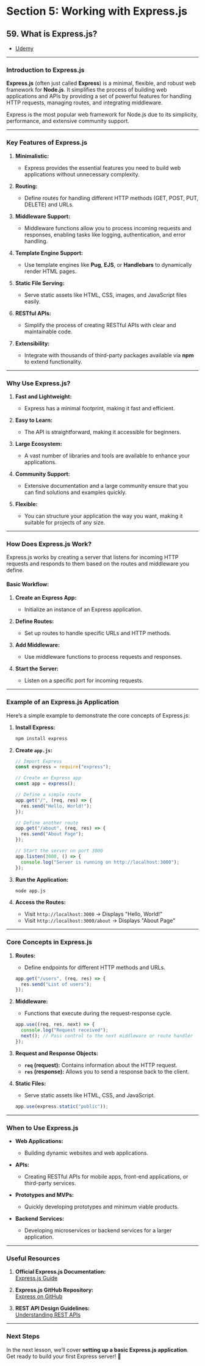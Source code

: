 # Section 5: Working with Express.js

## **59. What is Express.js?**

- [Udemy](https://www.udemy.com/course/nodejs-the-complete-guide/learn/lecture/11566248#overview)

---

### **Introduction to Express.js**

**Express.js** (often just called **Express**) is a minimal, flexible, and robust web framework for **Node.js**. It simplifies the process of building web applications and APIs by providing a set of powerful features for handling HTTP requests, managing routes, and integrating middleware.

Express is the most popular web framework for Node.js due to its simplicity, performance, and extensive community support.

---

### **Key Features of Express.js**

1. **Minimalistic:**

   - Express provides the essential features you need to build web applications without unnecessary complexity.

2. **Routing:**

   - Define routes for handling different HTTP methods (GET, POST, PUT, DELETE) and URLs.

3. **Middleware Support:**

   - Middleware functions allow you to process incoming requests and responses, enabling tasks like logging, authentication, and error handling.

4. **Template Engine Support:**

   - Use template engines like **Pug**, **EJS**, or **Handlebars** to dynamically render HTML pages.

5. **Static File Serving:**

   - Serve static assets like HTML, CSS, images, and JavaScript files easily.

6. **RESTful APIs:**

   - Simplify the process of creating RESTful APIs with clear and maintainable code.

7. **Extensibility:**
   - Integrate with thousands of third-party packages available via **npm** to extend functionality.

---

### **Why Use Express.js?**

1. **Fast and Lightweight:**

   - Express has a minimal footprint, making it fast and efficient.

2. **Easy to Learn:**

   - The API is straightforward, making it accessible for beginners.

3. **Large Ecosystem:**

   - A vast number of libraries and tools are available to enhance your applications.

4. **Community Support:**

   - Extensive documentation and a large community ensure that you can find solutions and examples quickly.

5. **Flexible:**
   - You can structure your application the way you want, making it suitable for projects of any size.

---

### **How Does Express.js Work?**

Express.js works by creating a server that listens for incoming HTTP requests and responds to them based on the routes and middleware you define.

#### **Basic Workflow:**

1. **Create an Express App:**

   - Initialize an instance of an Express application.

2. **Define Routes:**

   - Set up routes to handle specific URLs and HTTP methods.

3. **Add Middleware:**

   - Use middleware functions to process requests and responses.

4. **Start the Server:**
   - Listen on a specific port for incoming requests.

---

### **Example of an Express.js Application**

Here’s a simple example to demonstrate the core concepts of Express.js:

1. **Install Express:**

   ```bash
   npm install express
   ```

2. **Create `app.js`:**

   ```javascript
   // Import Express
   const express = require("express");

   // Create an Express app
   const app = express();

   // Define a simple route
   app.get("/", (req, res) => {
     res.send("Hello, World!");
   });

   // Define another route
   app.get("/about", (req, res) => {
     res.send("About Page");
   });

   // Start the server on port 3000
   app.listen(3000, () => {
     console.log("Server is running on http://localhost:3000");
   });
   ```

3. **Run the Application:**

   ```bash
   node app.js
   ```

4. **Access the Routes:**

   - Visit `http://localhost:3000` → Displays "Hello, World!"
   - Visit `http://localhost:3000/about` → Displays "About Page"

---

### **Core Concepts in Express.js**

1. **Routes:**

   - Define endpoints for different HTTP methods and URLs.

   ```javascript
   app.get("/users", (req, res) => {
     res.send("List of users");
   });
   ```

2. **Middleware:**

   - Functions that execute during the request-response cycle.

   ```javascript
   app.use((req, res, next) => {
     console.log("Request received");
     next(); // Pass control to the next middleware or route handler
   });
   ```

3. **Request and Response Objects:**

   - **`req` (request):** Contains information about the HTTP request.
   - **`res` (response):** Allows you to send a response back to the client.

4. **Static Files:**

   - Serve static assets like HTML, CSS, and JavaScript.

   ```javascript
   app.use(express.static("public"));
   ```

---

### **When to Use Express.js**

- **Web Applications:**

  - Building dynamic websites and web applications.

- **APIs:**

  - Creating RESTful APIs for mobile apps, front-end applications, or third-party services.

- **Prototypes and MVPs:**

  - Quickly developing prototypes and minimum viable products.

- **Backend Services:**
  - Developing microservices or backend services for a larger application.

---

### **Useful Resources**

1. **Official Express.js Documentation:**  
   [Express.js Guide](https://expressjs.com/)

2. **Express.js GitHub Repository:**  
   [Express on GitHub](https://github.com/expressjs/express)

3. **REST API Design Guidelines:**  
   [Understanding REST APIs](https://restfulapi.net/)

---

### **Next Steps**

In the next lesson, we’ll cover **setting up a basic Express.js application**. Get ready to build your first Express server! 🚀
